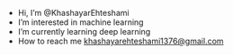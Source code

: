 -  Hi, I’m @KhashayarEhteshami
-  I’m interested in machine learning
-  I’m currently learning deep learning
-  How to reach me khashayarehteshami1376@gmail.com

<!---
KhashayarEhteshami/KhashayarEhteshami is a ✨ special ✨ repository because its `README.md` (this file) appears on your GitHub profile.
You can click the Preview link to take a look at your changes.
--->
